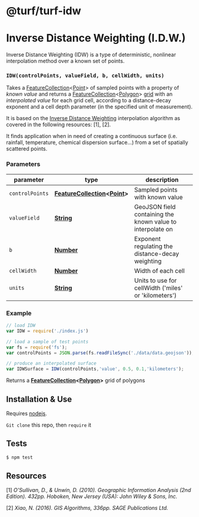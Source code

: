 # @turf/turf-idw

# Inverse Distance Weighting (I.D.W.)

Inverse Distance Weighting (IDW) is a type of deterministic, nonlinear  interpolation method over a known set of points.

### `IDW(controlPoints, valueField, b, cellWidth, units)`

Takes a [FeatureCollection](http://geojson.org/geojson-spec.html#feature-collection-objects)&lt;[Point](http://geojson.org/geojson-spec.html#point)>  of sampled points with a property of *known value* and returns a [FeatureCollection](http://geojson.org/geojson-spec.html#feature-collection-objects)&lt;[Polygon](http://geojson.org/geojson-spec.html#polygon)>  [grid](http://turfjs.org/docs/#squaregrid) with an *interpolated value* for each grid cell, according to a distance-decay exponent and a cell depth parameter (in the specified unit of measurement).

It is based on the [Inverse Distance Weighting](https://en.wikipedia.org/wiki/Inverse_distance_weighting) interpolation algorithm as covered in the following resources: [1], [2].

It finds application when in need of creating a continuous surface (i.e. rainfall, temperature, chemical dispersion surface...) from a set of spatially scattered points.




### Parameters

| parameter   | type           | description                              |
| ----------- | -------------- | ---------------------------------------- |
| `controlPoints`    | **[FeatureCollection](http://geojson.org/geojson-spec.html#feature-collection-objects)&lt;[Point](http://geojson.org/geojson-spec.html#point)>** | Sampled points with known value |
| `valueField`    | **[String](https://developer.mozilla.org/en-US/docs/Web/JavaScript/Reference/Global_Objects/String)** | GeoJSON field containing the known value to interpolate on |
| `b` | **[Number](https://developer.mozilla.org/en-US/docs/Web/JavaScript/Reference/Global_Objects/Number)**         | Exponent regulating the distance-decay weighting                       |
| `cellWidth`     |**[Number](https://developer.mozilla.org/en-US/docs/Web/JavaScript/Reference/Global_Objects/Number)**        | Width of each cell               |
| `units`        |**[String](https://developer.mozilla.org/en-US/docs/Web/JavaScript/Reference/Global_Objects/String)** |  Units to use for cellWidth ('miles' or 'kilometers')|

### Example

```js
// load IDW
var IDW = require('./index.js')

// load a sample of test points
var fs = require('fs');
var controlPoints = JSON.parse(fs.readFileSync('./data/data.geojson'));

// produce an interpolated surface
var IDWSurface = IDW(controlPoints,'value', 0.5, 0.1,'kilometers');

```
Returns a **[FeatureCollection](http://geojson.org/geojson-spec.html#feature-collection-objects)&lt;[Polygon](http://geojson.org/geojson-spec.html#polygon)>** grid of polygons


## Installation & Use

Requires [nodejs](http://nodejs.org/).

`Git clone` this repo, then `require` it

## Tests

```sh
$ npm test
```

## Resources
[1] _O’Sullivan, D., & Unwin, D. (2010). Geographic Information Analysis (2nd Edition). 432pp. Hoboken, New Jersey (USA): John Wiley & Sons, Inc._

[2] _Xiao, N. (2016). GIS Algorithms, 336pp. SAGE Publications Ltd._


